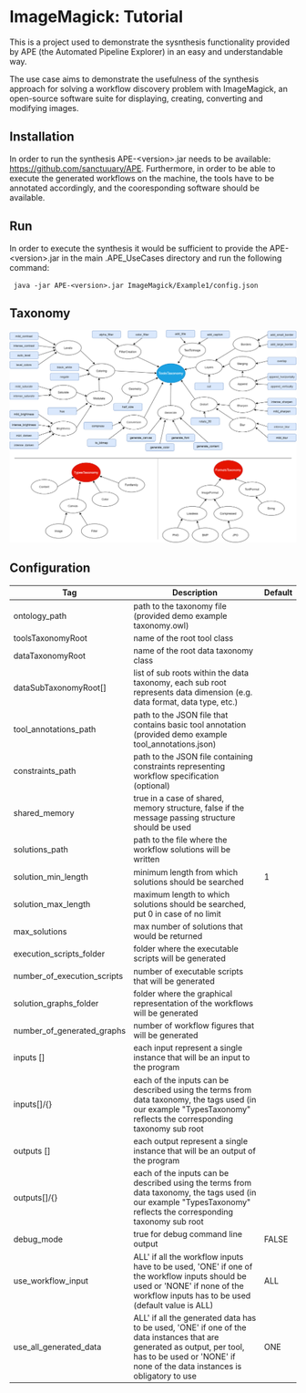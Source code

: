 # ImageMagick: Tutorial

This is a project used to demonstrate the sysnthesis functionality provided by APE (the Automated Pipeline Explorer) in an easy and understandable way.

The use case aims to demonstrate the usefulness of the synthesis approach for solving a workflow discovery problem with ImageMagick, an open-source software suite for displaying, creating, converting and modifying images.

## Installation
In order to run the synthesis APE-&lt;version>.jar needs to be available: https://github.com/sanctuuary/APE. Furthermore, in order to be able to execute the generated workflows on the machine, the tools have to be annotated accordingly, and the cooresponding software should be available.

## Run
In order to execute the synthesis it would be sufficient to provide the APE-&lt;version>.jar in the main .APE_UseCases directory and run the following command:

```shell
 java -jar APE-<version>.jar ImageMagick/Example1/config.json
```

## Taxonomy
![](images/ImageMagick_Taxonomy.png)

## Configuration
|Tag                        |Description                                                                                                                                                                                          |Default|
|---------------------------|-----------------------------------------------------------------------------------------------------------------------------------------------------------------------------------------------------|-------|
|ontology_path              |path to the taxonomy file  (provided demo example taxonomy.owl)                                                                                                                                      |       |
|toolsTaxonomyRoot          |name of the root tool class                                                                                                                                                                          |       |
|dataTaxonomyRoot           |name of the root data taxonomy class                                                                                                                                                                 |       |
|dataSubTaxonomyRoot[]      |list of sub roots within the data taxonomy, each sub root represents data dimension (e.g. data format, data type, etc.)                                                                              |       |
|tool_annotations_path      |path to the JSON file that contains basic tool annotation (provided demo example tool_annotations.json)                                                                                              |       |
|constraints_path           |path to the JSON file containing constraints representing workflow specification (optional)                                                                                                          |       |
|shared_memory              |true in a case of shared, memory structure, false if the message passing structure should be used                                                                                                    |       |
|solutions_path             |path to the file where the workflow solutions will be written                                                                                                                                        |       |
|solution_min_length        |minimum length from which solutions should be searched                                                                                                                                               |1      |
|solution_max_length        |maximum length to which solutions should be searched, put 0 in case of no limit                                                                                                                      |       |
|max_solutions              |max number of solutions that would be returned                                                                                                                                                       |       |
|execution_scripts_folder   |folder where the executable scripts will be generated                                                                                                                                                |       |
|number_of_execution_scripts|number of executable scripts that will be generated                                                                                                                                                  |       |
|solution_graphs_folder     |folder where the graphical representation of the workflows will be generated                                                                                                                         |       |
|number_of_generated_graphs |number of workflow figures that will be generated                                                                                                                                                    |       |
|inputs []                  |each input represent a single instance that will be an input to the program                                                                                                                          |       |
|inputs[]/{}                |each of the inputs can be described using the terms from data taxonomy, the tags used (in our example "TypesTaxonomy" reflects the corresponding taxonomy sub root                                   |       |
|outputs	[]                 |each output represent a single instance that will be an output of the program                                                                                                                        |       |
|outputs[]/{}               |each of the inputs can be described using the terms from data taxonomy, the tags used (in our example "TypesTaxonomy" reflects the corresponding taxonomy sub root                                   |       |
|debug_mode                 |true for debug command line output                                                                                                                                                                   |FALSE  |
|use_workflow_input         |ALL' if all the workflow inputs have to be used, 'ONE' if one of the workflow inputs should be used or 'NONE' if none of the workflow inputs has to be used (default value is ALL)                   |ALL    |
|use_all_generated_data     |ALL' if all the generated data has to be used, 'ONE' if one of the data instances that are generated as output, per tool, has to be used or 'NONE' if none of the data instances is obligatory to use|ONE    |

